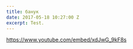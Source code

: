 ```yaml
---
title: банук
date: 2017-05-18 10:27:00 Z
excerpt: Test.
---
```


https://www.youtube.com/embed/xdJwG_9kF8s